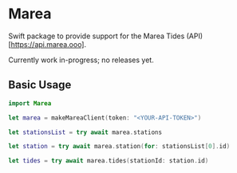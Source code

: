 # Marea

Swift package to provide support for the Marea Tides (API)[https://api.marea.ooo].

Currently work in-progress; no releases yet.

## Basic Usage

```swift
import Marea

let marea = makeMareaClient(token: "<YOUR-API-TOKEN>")

let stationsList = try await marea.stations

let station = try await marea.station(for: stationsList[0].id)

let tides = try await marea.tides(stationId: station.id)

```
